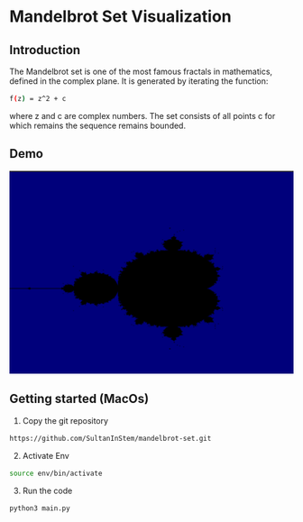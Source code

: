 # Mandelbrot Set Visualization


## Introduction 
The Mandelbrot set is one of the most famous fractals in mathematics, defined in the complex plane. It is generated by iterating the function:

```bash
f(z) = z^2 + c 
```
where z and c are complex numbers. The set consists of all points c for which remains the sequence remains bounded. 

## Demo 
![](demo.png)

## Getting started (MacOs)
1. Copy the git repository 
```bash 
https://github.com/SultanInStem/mandelbrot-set.git
```
2. Activate Env 
``` bash 
source env/bin/activate
```
3. Run the code 
```bash 
python3 main.py
```

